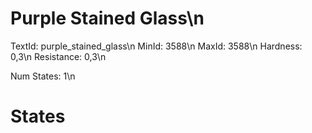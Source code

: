 # Purple Stained Glass\n
TextId: purple_stained_glass\n
MinId: 3588\n
MaxId: 3588\n
Hardness: 0,3\n
Resistance: 0,3\n

Num States: 1\n
# States
```

```